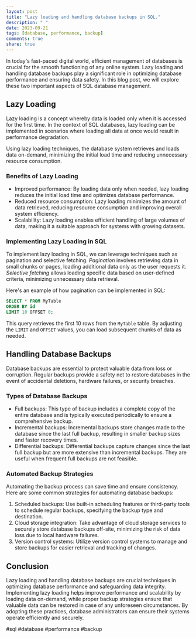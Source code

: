```yaml
---
layout: post
title: "Lazy loading and handling database backups in SQL."
description: " "
date: 2023-09-21
tags: [database, performance, backup]
comments: true
share: true
---
```


In today's fast-paced digital world, efficient management of databases is crucial for the smooth functioning of any online system. Lazy loading and handling database backups play a significant role in optimizing database performance and ensuring data safety. In this blog post, we will explore these two important aspects of SQL database management.

## Lazy Loading

Lazy loading is a concept whereby data is loaded only when it is accessed for the first time. In the context of SQL databases, lazy loading can be implemented in scenarios where loading all data at once would result in performance degradation.

Using lazy loading techniques, the database system retrieves and loads data on-demand, minimizing the initial load time and reducing unnecessary resource consumption.

### Benefits of Lazy Loading
- Improved performance: By loading data only when needed, lazy loading reduces the initial load time and optimizes database performance.
- Reduced resource consumption: Lazy loading minimizes the amount of data retrieved, reducing resource consumption and improving overall system efficiency.
- Scalability: Lazy loading enables efficient handling of large volumes of data, making it a suitable approach for systems with growing datasets.

### Implementing Lazy Loading in SQL
To implement lazy loading in SQL, we can leverage techniques such as pagination and selective fetching. *Pagination* involves retrieving data in small chunks or pages, loading additional data only as the user requests it. *Selective fetching* allows loading specific data based on user-defined criteria, minimizing unnecessary data retrieval.

Here's an example of how pagination can be implemented in SQL:

```sql
SELECT * FROM MyTable
ORDER BY id
LIMIT 10 OFFSET 0;
```

This query retrieves the first 10 rows from the `MyTable` table. By adjusting the `LIMIT` and `OFFSET` values, you can load subsequent chunks of data as needed.

## Handling Database Backups

Database backups are essential to protect valuable data from loss or corruption. Regular backups provide a safety net to restore databases in the event of accidental deletions, hardware failures, or security breaches.

### Types of Database Backups
- Full backups: This type of backup includes a complete copy of the entire database and is typically executed periodically to ensure a comprehensive backup.
- Incremental backups: Incremental backups store changes made to the database since the last full backup, resulting in smaller backup sizes and faster recovery times.
- Differential backups: Differential backups capture changes since the last full backup but are more extensive than incremental backups. They are useful when frequent full backups are not feasible.

### Automated Backup Strategies
Automating the backup process can save time and ensure consistency. Here are some common strategies for automating database backups:

1. Scheduled backups: Use built-in scheduling features or third-party tools to schedule regular backups, specifying the backup type and destination.
2. Cloud storage integration: Take advantage of cloud storage services to securely store database backups off-site, minimizing the risk of data loss due to local hardware failures.
3. Version control systems: Utilize version control systems to manage and store backups for easier retrieval and tracking of changes.

## Conclusion

Lazy loading and handling database backups are crucial techniques in optimizing database performance and safeguarding data integrity. Implementing lazy loading helps improve performance and scalability by loading data on-demand, while proper backup strategies ensure that valuable data can be restored in case of any unforeseen circumstances. By adopting these practices, database administrators can ensure their systems operate efficiently and securely.

#sql #database #performance #backup
